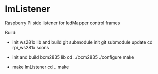 # lmListener
Raspberry Pi side listener for ledMapper control frames

Build:
- init ws281x lib and build
git submodule init
git submodule update
cd rpi_ws281x
scons

- init and build bcm2835 lib
cd ../bcm2835
./configure
make

- make lmListener
cd ..
make